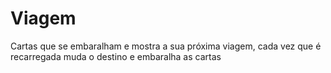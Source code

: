 # Viagem
Cartas que se embaralham e mostra a sua próxima viagem, cada vez que é recarregada muda o destino e embaralha as cartas
